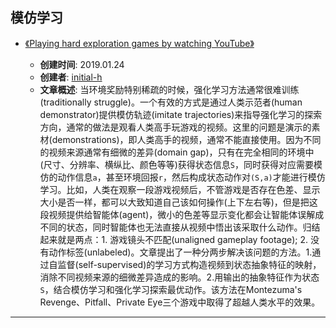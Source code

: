 ## 模仿学习

* [《Playing hard exploration games by watching YouTube》](https://github.com/PaperCommunity/Reinforcement-Learning/tree/master/ImitationLearning/Playing%20hard%20exploration%20games%20by%20watching%20YouTube)

  * **创建时间**: 2019.01.24
  * **创建者**: [initial-h](https://github.com/initial-h)
  * **文章概述**: 当环境奖励特别稀疏的时候，强化学习方法通常很难训练(traditionally struggle)。一个有效的方式是通过人类示范者(human demonstrator)提供模仿轨迹(imitate trajectories)来指导强化学习的探索方向，通常的做法是观看人类高手玩游戏的视频。这里的问题是演示的素材(demonstrations)，即人类高手的视频，通常不能直接使用。因为不同的视频来源通常有细微的差异(domain gap)，只有在完全相同的环境中(尺寸、分辨率、横纵比、颜色等等)获得状态信息`S`，同时获得对应需要模仿的动作信息`a`，甚至环境回报`r`，然后构成状态动作对`(S,a)`才能进行模仿学习。比如，人类在观察一段游戏视频后，不管游戏是否存在色差、显示大小是否一样，都可以大致知道自己该如何操作(上下左右等)，但是把这段视频提供给智能体(agent)，微小的色差等显示变化都会让智能体误解成不同的状态，同时智能体也无法直接从视频中悟出该采取什么动作。归结起来就是两点：1. 游戏镜头不匹配(unaligned gameplay footage); 2. 没有动作标签(unlabeled)。文章提出了一种分两步解决该问题的方法。1.通过自监督(self-supervised)的学习方式构造视频到状态抽象特征的映射，消除不同视频来源的细微差异造成的影响。2.用输出的抽象特征作为状态`S`，结合模仿学习和强化学习探索最优动作。该方法在Montezuma's Revenge、Pitfall、Private Eye三个游戏中取得了超越人类水平的效果。
---



